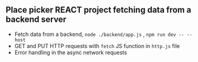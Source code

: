 ## Place picker REACT project fetching data from a backend server

- Fetch data from a backend, `node ./backend/app.js` , `npm run dev -- --host`
- GET and PUT HTTP requests with `fetch` JS function in `http.js` file
- Error handling in the async network requests